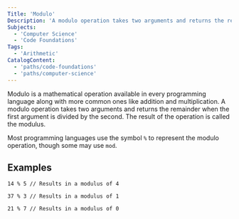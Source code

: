 ```yaml
---
Title: 'Modulo'
Description: 'A modulo operation takes two arguments and returns the remainder of the first argument divided by the second.'
Subjects:
  - 'Computer Science'
  - 'Code Foundations'
Tags:
  - 'Arithmetic'
CatalogContent:
  - 'paths/code-foundations'
  - 'paths/computer-science'
---
```


Modulo is a mathematical operation available in every programming language along with more common ones like addition and multiplication. A modulo operation takes two arguments and returns the remainder when the first argument is divided by the second. The result of the operation is called the modulus.

Most programming languages use the symbol `%` to represent the modulo operation, though some may use `mod`.

## Examples

```pseudo
14 % 5 // Results in a modulus of 4
```

```pseudo
37 % 3 // Results in a modulus of 1
```

```pseudo
21 % 7 // Results in a modulus of 0
```
